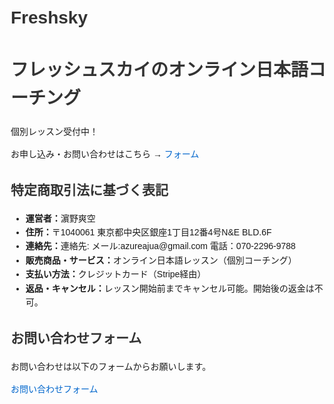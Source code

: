 # Freshsky
<!DOCTYPE html>
<html lang="ja">
<head>
<meta charset="UTF-8">
<title>フレッシュスカイ オンライン日本語コーチング</title>
<style>
body { font-family: Arial, sans-serif; line-height: 1.6; margin: 20px; }
h1, h2 { color: #333; }
a { color: #0066cc; text-decoration: none; }
</style>
</head>
<body>

<h1>フレッシュスカイのオンライン日本語コーチング</h1>
<p>個別レッスン受付中！</p>
<p>お申し込み・お問い合わせはこちら → <a href="#contact">フォーム</a></p>

<h2>特定商取引法に基づく表記</h2>
<ul>
  <li><strong>運営者：</strong>濵野爽空</li>
  <li><strong>住所：</strong>〒1040061 東京都中央区銀座1丁目12番4号N&E BLD.6F</li>
  <li><strong>連絡先：</strong>連絡先: メール:azureajua@gmail.com 電話：070-2296-9788</li>
  <li><strong>販売商品・サービス：</strong>オンライン日本語レッスン（個別コーチング）</li>
  <li><strong>支払い方法：</strong>クレジットカード（Stripe経由）</li>
  <li><strong>返品・キャンセル：</strong>レッスン開始前までキャンセル可能。開始後の返金は不可。</li>
</ul>

<h2 id="contact">お問い合わせフォーム</h2>
<p>お問い合わせは以下のフォームからお願いします。</p>
<p><a href="https://forms.gle/BdXKdoyYbiYGEzTt6">お問い合わせフォーム</a></p>

</body>
</html>

